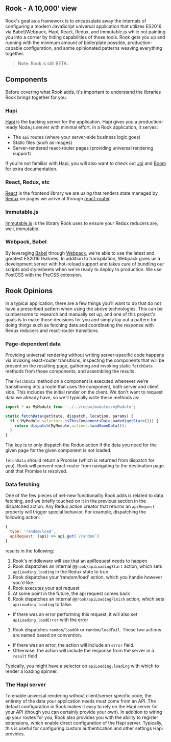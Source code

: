 ## Rook - A 10,000' view

Rook's goal as a framework is to encapsulate away the internals of configuring a modern JavaScript universal application that utilizes ES2016 via Babel/Webpack, Hapi, React, Redux, and Immutable.js while not painting you into a corner by hiding capabilities of those tools. Rook gets you up and running with the minimum amount of boilerplate possible, production-capable configuration, and some opinionated patterns weaving everything together.

> Note: Rook is still BETA.

## Components 

Before covering what Rook adds, it's important to understand the libraries Rook brings together for you.

### Hapi

[Hapi](http://hapijs.com/) is the backing server for the application. Hapi gives you a production-ready Node.js server with minimal effort. In a Rook application, it serves:

- The `api` routes (where your server-side business logic goes)
- Static files (such as images)
- Server-rendered react-router pages (providing universal rendering support)

If you're not familiar with Hapi, you will also want to check out [Joi](https://github.com/hapijs/joi) and [Boom](https://github.com/hapijs/boom) for extra documentation. 

### React, Redux, etc

[React](https://facebook.github.io/react/) is the frontend library we are using that renders state managed by [Redux](http://redux.js.org/) on pages we arrive at through [react-router](https://github.com/rackt/react-router).

### Immutable.js

[Immutable.js](https://facebook.github.io/immutable-js/) is the library Rook uses to ensure your Redux reducers are, well, immutable.

### Webpack, Babel

By leveraging [Babel](https://babeljs.io/) through [Webpack](https://webpack.github.io/), we're able to use the latest and greatest ES2016 features. In addition to transpilation, Webpack gives us a development server with hot-reload support and takes care of bundling our scripts and stylesheets when we're ready to deploy to production. We use PostCSS with the PreCSS extension.

## Rook Opinions

In a typical application, there are a few things you'll want to do that do not have a prescribed pattern when using the above technologies. This can be cumbersome to research and manually set up, and one of this project's goals is to make those decisions for you and simply lay out a pattern for doing things such as fetching data and coordinating the response with Redux reducers and react-router transitions.

### Page-dependent data

Providing universal rendering without writing server-specific code happens via invoking react-router transitions, inspecting the components that will be present on the resulting page, gathering and invoking static `fetchData` methods from those components, and assembling the results.

The `fetchData` method on a component is executed whenever we're transitioning into a route that uses the component, both server and client side. This includes the initial render on the client. We don't want to request data we already have, so we'll typically write these methods as:

```js
import * as MyModule from '../../redux/modules/myModule';

static fetchData(getState, dispatch, location, params) {
  if (!MyModule.selectors.isThisComponentsDataLoaded(getState())) {
    return dispatch(MyModule.actions.loadSomeData());
  }
}
```

The key is to only dispatch the Redux action if the data you need for the given page for the given component is not loaded.

`fetchData` should return a Promise (which is returned from dispatch for you). Rook will prevent react-router from navigating to the destination page until that Promise is resolved.

### Data fetching

One of the few pieces of net-new functionality Rook adds is related to data fetching, and we briefly touched on it in the previous section in the dispatched action. Any Redux action creator that returns an `apiRequest` property will trigger special behavior. For example, dispatching the following action:

```js
{
  type: 'random/load',
  apiRequest: (api) => api.get(`/random`)
}
```

results in the following:

1. Rook's middleware will see that an apiRequest needs to happen
1. Rook dispatches an internal `@@rook/apiLoadingStart` action, which sets `apiLoading.loading` in the Redux state to true
1. Rook dispatches your 'random/load' action, which you handle however you'd like
1. Rook executes your api request
1. At some point in the future, the api request comes back
1. Rook dispatches an internal `@@rook/apiLoadingFinish` action, which sets `apiLoading.loading` to false.
  - If there was an error performing this request, it will also set `apiLoading.loadError` with the error
1. Rook dispatches `random/loadOk` or `random/loadFail`. These two actions are named based on convention.
  - If there was an error, the action will include an `error` field.
  - Otherwise, the action will include the response from the server in a `result` field

Typically, you might have a selector on `apiLoading.loading` with which to render a loading spinner.

### The Hapi server

To enable universal rendering without client/server specific code, the entirety of the data your application needs must come from an API. The default configuration in Rook makes it easy to rely on the Hapi server for your API (though you can certainly provide your own). In addition to wiring up your routes for you, Rook also provides you with the ability to register extensions, which enable direct configuration of the Hapi server. Typically, this is useful for configuring custom authentication and other settings Hapi provides.





